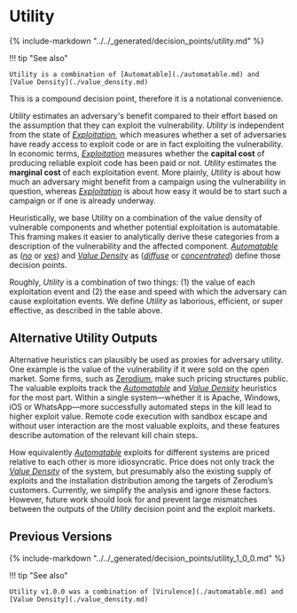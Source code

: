 # Utility

{% include-markdown "../../_generated/decision_points/utility.md" %}

!!! tip "See also"

    Utility is a combination of [Automatable](./automatable.md) and
    [Value Density](./value_density.md)


This is a compound decision point, therefore it is a notational convenience.

*Utility* estimates an adversary's benefit compared to their effort based on the assumption that they can exploit the vulnerability.
*Utility* is independent from the state of [*Exploitation*](exploitation.md), which measures whether a set of adversaries have ready access to exploit code or are in fact exploiting the vulnerability.
In economic terms, [*Exploitation*](exploitation.md) measures whether the **capital cost** of producing reliable exploit code has been paid or not.
*Utility* estimates the **marginal cost** of each exploitation event.
More plainly, *Utility* is about how much an adversary might benefit from a campaign using the vulnerability in question, whereas [*Exploitation*](exploitation.md) is about how easy it would be to start such a campaign or if one is already underway.

Heuristically, we base Utility on a combination of the value density of vulnerable components and whether potential exploitation is automatable.
This framing makes it easier to analytically derive these categories from a description of the vulnerability and the affected component.
[*Automatable*](automatable.md) as ([*no*](automatable.md) or [*yes*](automatable.md)) and [*Value Density*](value_density.md) as ([*diffuse*](value_density.md) or [*concentrated*](value_density.md)) define those decision points.

Roughly, *Utility* is a combination of two things: (1) the value of each exploitation event and (2) the ease and speed with which the adversary can cause exploitation events.
We define *Utility* as laborious, efficient, or super effective, as described in the table above.


## Alternative Utility Outputs

Alternative heuristics can plausibly be used as proxies for adversary utility.
One example is the value of the vulnerability if it were sold on the open market.
Some firms, such as [Zerodium](https://zerodium.com/program.html), make such pricing structures public.
The valuable exploits track the [*Automatable*](automatable.md) and [*Value Density*](value_density.md) heuristics for the most part.
Within a single system—whether it is Apache, Windows, iOS or WhatsApp—more successfully automated steps in the kill lead to higher exploit value.
Remote code execution with sandbox escape and without user interaction are the most valuable exploits, and these features describe automation of the relevant kill chain steps.

How equivalently [*Automatable*](automatable.md) exploits for different systems are priced relative to each other is more idiosyncratic.
Price does not only track the [*Value Density*](value_density.md) of the system, but presumably also the existing supply of exploits and the installation distribution among the targets of Zerodium’s customers.
Currently, we simplify the analysis and ignore these factors.
However, future work should look for and prevent large mismatches between the outputs of the *Utility* decision point and the exploit markets.



## Previous Versions

{% include-markdown "../../_generated/decision_points/utility_1_0_0.md" %}

!!! tip "See also"

    Utility v1.0.0 was a combination of [Virulence](./automatable.md) and
    [Value Density](./value_density.md)